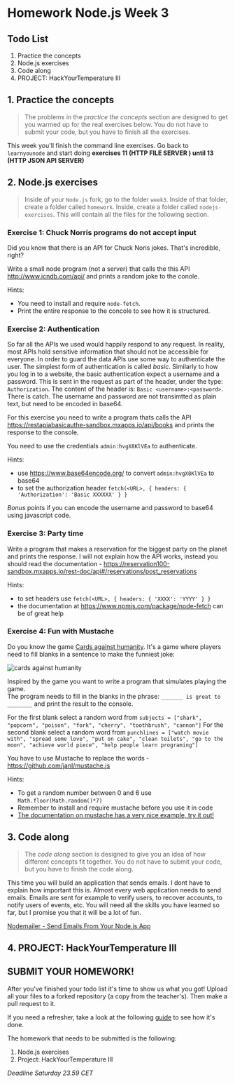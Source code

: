 # Homework Node.js Week 3

## Todo List

1. Practice the concepts
2. Node.js exercises
3. Code along
4. PROJECT: HackYourTemperature III

## 1. Practice the concepts

> The problems in the *practice the concepts* section are designed to get you warmed up for the real exercises below. You do not have to submit your code, but you have to finish all the exercises.

This week you'll finish the command line exercises. Go back to `learnyounode` and start doing **exercises 11 (HTTP FILE SERVER ) until 13 (HTTP JSON API SERVER)**

## 2. Node.js exercises

> Inside of your `Node.js` fork, go to the folder `week3`. Inside of that folder, create a folder called `homework`. Inside, create a folder called `nodejs-exercises`. This will contain all the files for the following section.

### **Exercise 1: Chuck Norris programs do not accept input**

Did you know that there is an API for Chuck Noris jokes. That's incredible, right?

Write a small node program (not a server) that calls the this API http://www.icndb.com/api/ and prints a random joke to the conole.

Hints:

- You need to install and require `node-fetch`.
- Print the entire response to the concole to see how it is structured.

### **Exercise 2: Authentication**

So far all the APIs we used would happily respond to any request. In reality, most APIs hold sensitive information that should not be accessible for everyone. In order to guard the data APIs use some way to authenticate the user. The simplest form of authentication is called _basic_. Similarly to how you log in to a website, the basic authentication expect a username and a password. This is sent in the request as part of the header, under the type: `Authorization`. The content of the header is: `Basic <username>:<password>`. There is catch. The username and password are not transimtted as plain text, but need to be encoded in base64.

For this exercise you need to write a program thats calls the API https://restapiabasicauthe-sandbox.mxapps.io/api/books and prints the response to the console.

You need to use the credentials `admin:hvgX8KlVEa` to authenticate.

Hints:

- use https://www.base64encode.org/ to convert `admin:hvgX8KlVEa` to base64
- to set the authorization header `fetch(<URL>, { headers: { 'Authorization': 'Basic XXXXXX' } }`

_Bonus_ points if you can encode the username and password to base64 using javascript code.

### **Exercise 3: Party time**

Write a program that makes a reservation for the biggest party on the planet and prints the response. I will not explain how the API works, instead you should read the documentation - https://reservation100-sandbox.mxapps.io/rest-doc/api#/reservations/post_reservations

Hints:

- to set headers use `fetch(<URL>, { headers: { 'XXXX': 'YYYY' } }`
- the documentation at https://www.npmjs.com/package/node-fetch can be of great help

### **Exercise 4: Fun with Mustache**

Do you know the game [Cards against humanity](https://cardsagainsthumanity.com/). It's a game where players need to fill blanks in a sentence to make the funniest joke:

![cards against humanity](https://www.snopes.com/tachyon/2015/11/cards-against-humanity.png?resize=865,391)

Inspired by the game you want to write a program that simulates playing the game.  
The program needs to fill in the blanks in the phrase: `_______ is great to ________` and print the result to the console.

For the first blank select a random word from `subjects = ["shark", "popcorn", "poison", "fork", "cherry", "toothbrush", "cannon"]`
For the second blank select a random word from `punchlines = ["watch movie with", "spread some love", "put on cake", "clean toilets", "go to the moon", "achieve world piece", "help people learn programing"]`

You have to use Mustache to replace the words - https://github.com/janl/mustache.js

Hints:

- To get a random number between 0 and 6 use `Math.floor(Math.random()*7)`
- Remember to install and require mustache before you use it in code
- [The documentation on mustache has a very nice example, try it out!](https://github.com/janl/mustache.js#usage)

## 3. Code along

> The *code along* section is designed to give you an idea of how different concepts fit together. You do not have to submit your code, but you have to finish the code along.

This time you will build an application that sends emails. I dont have to explain how important this is. Almost every web application needs to send emails. Emails are sent for example to verify users, to recover accounts, to notify users of events, etc. You will need all the skills you have learned so far, but I promise you that it will be a lot of fun.

[Nodemailer - Send Emails From Your Node.js App](https://www.youtube.com/watch?v=nF9g1825mwk&t=469s)

## 4. PROJECT: HackYourTemperature III

## **SUBMIT YOUR HOMEWORK!**

After you've finished your todo list it's time to show us what you got! Upload all your files to a forked repository (a copy from the teacher's). Then make a pull request to it.

If you need a refresher, take a look at the following [guide](../hand-in-homework-guide.md) to see how it's done.

The homework that needs to be submitted is the following:

1. Node.js exercises
2. Project: HackYourTemperature III

_Deadline Saturday 23.59 CET_
